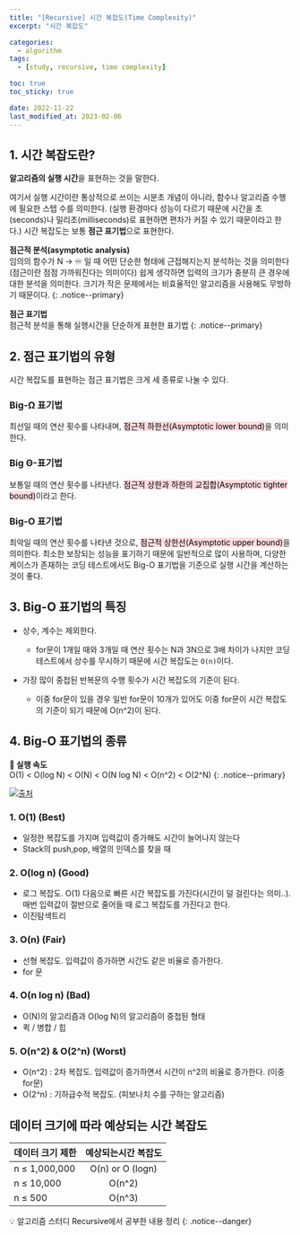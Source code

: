 ```yaml
---
title: "[Recursive] 시간 복잡도(Time Complexity)"
excerpt: "시간 복잡도"

categories:
  - algorithm
tags:
  - [study, recursive, time complexity]

toc: true
toc_sticky: true

date: 2022-11-22
last_modified_at: 2023-02-06
---
```


## 1. 시간 복잡도란?

<b>알고리즘의 실행 시간</b>을 표현하는 것을 말한다.

여기서 실행 시간이란 통상적으로 쓰이는 시분초 개념이 아니라, 함수나 알고리즘 수행에 필요한 스텝 수를 의미한다. (실행 환경마다 성능이 다르기 때문에 시간을 초(seconds)나 밀리초(milliseconds)로 표현하면 편차가 커질 수 있기 때문이라고 한다.)
시간 복잡도는 보통 **점근 표기법**으로 표현한다.

**점근적 분석(asymptotic analysis)** <br />
임의의 함수가 N → ♾️ 일 때 어떤 단순한 형태에 근접해지는지 분석하는 것을 의미한다(점근이란 점점 가까워진다는 의미이다)
쉽게 생각하면 입력의 크기가 충분히 큰 경우에 대한 분석을 의미한다. 크기가 작은 문제에서는 비효율적인 알고리즘을 사용해도 무방하기 때문이다.
{: .notice--primary}

**점근 표기법** <br/>
점근적 분석을 통해 실행시간을 단순하게 표현한 표기법
{: .notice--primary}

## 2. 점근 표기법의 유형

시간 복잡도를 표현하는 점근 표기법은 크게 세 종류로 나눌 수 있다.

### Big-Ω 표기법

최선일 때의 연산 횟수를 나타내며, <mark style='background-color: #ffdce0'>점근적 하한선(Asymptotic lower bound)</mark>을 의미한다.

### Big Θ-표기법

보통일 때의 연산 횟수를 나타낸다. <mark style='background-color: #ffdce0'>점근적 상한과 하한의 교집합(Asymptotic tighter bound)</mark>이라고 한다.

### Big-O 표기법

최악일 때의 연산 횟수를 나타낸 것으로, <mark style='background-color: #ffdce0'>점근적 상한선(Asymptotic upper bound)</mark>을 의미한다. 최소한 보장되는 성능을 표기하기 때문에 일반적으로 많이 사용하며, 다양한 케이스가 존재하는 코딩 테스트에서도 Big-O 표기법을 기준으로 실행 시간을 계산하는 것이 좋다.

## 3. Big-O 표기법의 특징

- 상수, 계수는 제외한다.

  - for문이 1개일 때와 3개일 때 연산 횟수는 N과 3N으로 3배 차이가 나지만 코딩 테스트에서 상수를 무시하기 때문에 시간 복잡도는 `O(n)`이다.

- 가장 많이 중첩된 반복문의 수행 횟수가 시간 복잡도의 기준이 된다.

  - 이중 for문이 있을 경우 일반 for문이 10개가 있어도 이중 for문이 시간 복잡도의 기준이 되기 때문에 O(n^2)이 된다.

## 4. Big-O 표기법의 종류

**🔖 실행 속도** <br/>
O(1) < O(log N) < O(N) < O(N log N) < O(n^2) < O(2^N)
{: .notice--primary}

![](https://velog.velcdn.com/images/sena-22/post/c7e2c3ae-2046-475a-a694-e3358ec335a7/image.png)[출처](https://www.freecodecamp.org/news/big-o-cheat-sheet-time-complexity-chart/)

### 1. O(1) (Best)

- 일정한 복잡도를 가지며 입력값이 증가해도 시간이 늘어나지 않는다
- Stack의 push,pop, 배열의 인덱스를 찾을 때

### 2. O(log n) (Good)

- 로그 복잡도. O(1) 다음으로 빠른 시간 복잡도를 가진다(시간이 덜 걸린다는 의미..). 매번 입력값이 절반으로 줄어들 때 로그 복잡도를 가진다고 한다.
- 이진탐색트리

### 3. O(n) (Fair)

- 선형 복잡도. 입력값이 증가하면 시간도 같은 비율로 증가한다.
- for 문

### 4. O(n log n) (Bad)

- O(N)의 알고리즘과 O(log N)의 알고리즘이 중첩된 형태
- 퀵 / 병합 / 힙

### 5. O(n^2) & O(2^n) (Worst)

- O(n^2) : 2차 복잡도. 입력값이 증가하면서 시간이 n^2의 비율로 증가한다. (이중 for문)
- O(2^n) : 기하급수적 복잡도. (피보나치 수를 구하는 알고리즘)

## 데이터 크기에 따라 예상되는 시간 복잡도

| 데이터 크기 제한 | 예상되는시간 복잡도 |
| :--------------- | :-----------------: |
| n ≤ 1,000,000    |  O(n) or O (logn)   |
| n ≤ 10,000       |       O(n^2)        |
| n ≤ 500          |       O(n^3)        |

💡 알고리즘 스터디 Recursive에서 공부한 내용 정리
{: .notice--danger}
